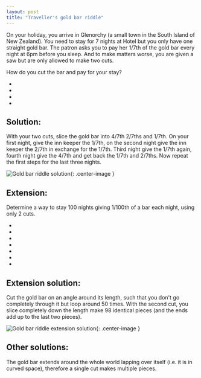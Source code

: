 ```yaml
---
layout: post
title: "Traveller's gold bar riddle"
---
```


On your holiday, you arrive in Glenorchy (a small town in the South Island of New Zealand). 
You need to stay for 7 nights at Hotel but you only have one straight gold bar. 
The patron asks you to pay her 1/7th of the gold bar every night at 6pm before you sleep.
And to make matters worse, you are given a saw but are only allowed to make two cuts. 

How do you cut the bar and pay for your stay?

-

-

-

-



Solution:
---------

With your two cuts, slice the gold bar into 4/7th 2/7ths and 1/7th.
On your first night, give the inn keeper the 1/7th, 
on the second night give the inn keeper the 2/7th in exchange for the 1/7th. 
Third night give the 1/7th again, fourth night give the 4/7th and get back the 1/7th and 2/7ths. 
Now repeat the first steps for the last three nights.

 ![Gold bar riddle solution](http://pensolve.com/blog/public/gold-bar-riddle/gold-bar-solution-1.png){: .center-image }


Extension:
---------

Determine a way to stay 100 nights giving 1/100th of a bar each night, using only 2 cuts.

-

-

-

-

-

-

-

Extension solution:
------------------

Cut the gold bar on an angle around its length, 
such that you don't go completely through it but loop around 50 times. 
With the second cut, you slice completely down the length make 98 identical pieces 
(and the ends add up to the last two pieces).

 ![Gold bar riddle extension solution](http://pensolve.com/blog/public/gold-bar-riddle/gold-bar-solution-2.png){: .center-image }


Other solutions:
----------------

The gold bar extends around the whole world lapping over itself (i.e. it is in curved space), 
therefore a single cut makes multiple pieces. 

